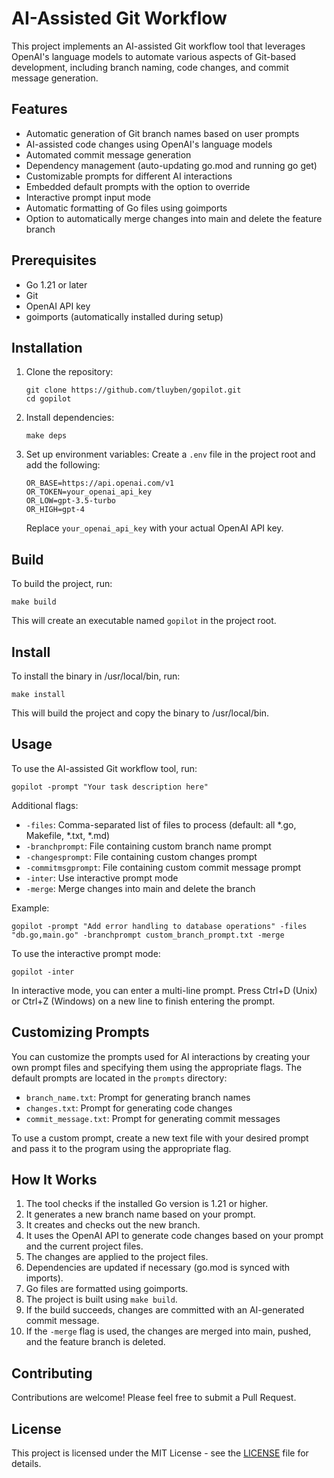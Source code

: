# AI-Assisted Git Workflow

This project implements an AI-assisted Git workflow tool that leverages OpenAI's language models to automate various aspects of Git-based development, including branch naming, code changes, and commit message generation.

## Features

- Automatic generation of Git branch names based on user prompts
- AI-assisted code changes using OpenAI's language models
- Automated commit message generation
- Dependency management (auto-updating go.mod and running go get)
- Customizable prompts for different AI interactions
- Embedded default prompts with the option to override
- Interactive prompt input mode
- Automatic formatting of Go files using goimports
- Option to automatically merge changes into main and delete the feature branch

## Prerequisites

- Go 1.21 or later
- Git
- OpenAI API key
- goimports (automatically installed during setup)

## Installation

1. Clone the repository:

   ```
   git clone https://github.com/tluyben/gopilot.git
   cd gopilot
   ```

2. Install dependencies:

   ```
   make deps
   ```

3. Set up environment variables:
   Create a `.env` file in the project root and add the following:
   ```
   OR_BASE=https://api.openai.com/v1
   OR_TOKEN=your_openai_api_key
   OR_LOW=gpt-3.5-turbo
   OR_HIGH=gpt-4
   ```
   Replace `your_openai_api_key` with your actual OpenAI API key.

## Build

To build the project, run:

```
make build
```

This will create an executable named `gopilot` in the project root.

## Install

To install the binary in /usr/local/bin, run:

```
make install
```

This will build the project and copy the binary to /usr/local/bin.

## Usage

To use the AI-assisted Git workflow tool, run:

```
gopilot -prompt "Your task description here"
```

Additional flags:

- `-files`: Comma-separated list of files to process (default: all *.go, Makefile, *.txt, *.md)
- `-branchprompt`: File containing custom branch name prompt
- `-changesprompt`: File containing custom changes prompt
- `-commitmsgprompt`: File containing custom commit message prompt
- `-inter`: Use interactive prompt mode
- `-merge`: Merge changes into main and delete the branch

Example:

```
gopilot -prompt "Add error handling to database operations" -files "db.go,main.go" -branchprompt custom_branch_prompt.txt -merge
```

To use the interactive prompt mode:

```
gopilot -inter
```

In interactive mode, you can enter a multi-line prompt. Press Ctrl+D (Unix) or Ctrl+Z (Windows) on a new line to finish entering the prompt.

## Customizing Prompts

You can customize the prompts used for AI interactions by creating your own prompt files and specifying them using the appropriate flags. The default prompts are located in the `prompts` directory:

- `branch_name.txt`: Prompt for generating branch names
- `changes.txt`: Prompt for generating code changes
- `commit_message.txt`: Prompt for generating commit messages

To use a custom prompt, create a new text file with your desired prompt and pass it to the program using the appropriate flag.

## How It Works

1. The tool checks if the installed Go version is 1.21 or higher.
2. It generates a new branch name based on your prompt.
3. It creates and checks out the new branch.
4. It uses the OpenAI API to generate code changes based on your prompt and the current project files.
5. The changes are applied to the project files.
6. Dependencies are updated if necessary (go.mod is synced with imports).
7. Go files are formatted using goimports.
8. The project is built using `make build`.
9. If the build succeeds, changes are committed with an AI-generated commit message.
10. If the `-merge` flag is used, the changes are merged into main, pushed, and the feature branch is deleted.

## Contributing

Contributions are welcome! Please feel free to submit a Pull Request.

## License

This project is licensed under the MIT License - see the [LICENSE](LICENSE) file for details.